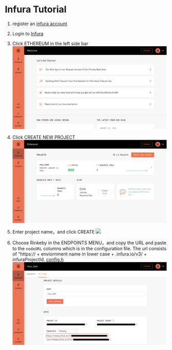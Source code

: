 # Infura Tutorial

1. register an [infura account](https://infura.io/register)

2. Login to [Infura](https://infura.io/login)

3. Click ETHEREUM in the left side bar
   ![](../image/ethereum.png)

4. Click CREATE NEW PROJECT
   ![](../image/create_new_project.png)

5. Enter project name，and click CREATE
   ![](https://i.imgur.com/26dhmMa.png)

6. Choose Rinkeby in the ENDPOINTS MENU，and copy the URL and paste to the `nodeURL` columns which is in the configuration file. The url consists of "https:// + enviornment name in lower case + .infura.io/v3/ + infuraProjectId. [config.h](../spo-verification-program/src/main/java/com/itrustmachines/verification/config/InfuraNodeUrlConfig.java)
   ![](../image/copy_url.png)
